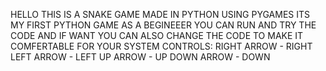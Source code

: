 HELLO
THIS IS A SNAKE GAME MADE IN PYTHON USING PYGAMES
ITS MY FIRST PYTHON GAME AS A BEGINEEER
YOU CAN RUN AND TRY THE CODE AND IF WANT YOU CAN ALSO CHANGE THE CODE TO MAKE IT COMFERTABLE FOR YOUR SYSTEM
CONTROLS:
RIGHT ARROW - RIGHT
LEFT ARROW - LEFT
UP ARROW - UP
DOWN ARROW - DOWN
